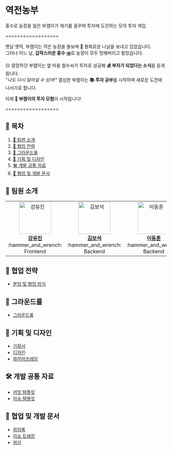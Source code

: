 # 역전농부
홍수로 농장을 잃은 부캠이가 재기를 꿈꾸며 투자에 도전하는 모의 투자 게임

==================

옛날 옛적, 부캠이는 작은 농장을 돌보며 🌾 평화로운 나날을 보내고 있었습니다.  
그러나 어느 날, **갑작스러운 홍수 ⛈️**로 농장이 모두 망해버리고 말았습니다.

😔 절망하던 부캠이는 옆 마을 철수씨가 투자로 성공해 **💰 부자가 되었다는 소식**을 듣게 됩니다.  
_"나도 다시 일어설 수 있어!"_ 결심한 부캠이는 **📚 투자 공부**를 시작하며 새로운 도전에 나서기로 합니다.

이제 **🚀 부캠이의 투자 모험**이 시작됩니다!

==================


## 📑 목차
1. [:busts_in_silhouette: 팀원 소개](#-팀원-소개)
2. [:handshake: 협업 전략](#-협업-전략)
3. [:scroll: 그라운드룰](#-그라운드룰)
4. [:art: 기획 및 디자인](#-기획-및-디자인)
5. [🛠 개발 공통 자료](#-개발-공통-자료)
6. [:open_file_folder: 협업 및 개발 문서](#-협업-및-개발-문서)


## 👥 팀원 소개
<table>
  <tr>
    <td align="center" width="200">
      <a href="https://github.com/using2">
        <img src="https://github.com/using2.png" alt="강유진" width="100" />
        <br />
        <b>강유진</b>  
      </a>
      <br />
      :hammer_and_wrench: Frontend
    </td>
    <td align="center" width="200">
      <a href="https://github.com/edder773">
        <img src="https://github.com/edder773.png" alt="김보석" width="100" />
        <br />
        <b>김보석</b>
      </a>
      <br />
      :hammer_and_wrench: Backend
    </td>
    <td align="center" width="200">
      <a href="https://github.com/DongKey777">
        <img src="https://github.com/DongKey777.png" alt="이동훈" width="100" />
        <br />
        <b>이동훈</b>
      </a>
      <br />
      :hammer_and_wrench: Backend
    </td>
    <td align="center" width="200">
      <a href="https://github.com/HBLEEEEE">
        <img src="https://github.com/HBLEEEEE.png" alt="이현빈" width="100" />
        <br />
        <b>이현빈</b>
      </a>
      <br />
      :hammer_and_wrench: Backend
    </td>
  </tr>
</table>


## 🤝 협업 전략
- [분업 및 협업 방식](링크)


## 📜 그라운드룰
- [그라운드룰](https://github.com/boostcampwm-2024/web13-YeokjeonNongbu/wiki/%EA%B7%B8%EB%9D%BC%EC%9A%B4%EB%93%9C-%EB%A3%B0)


## 🎨 기획 및 디자인
- [기획서](https://github.com/boostcampwm-2024/web13-YeokjeonNongbu/wiki/%EA%B8%B0%ED%9A%8D%EC%84%9C)
- [디자인](링크)
- [와이어프레임](https://www.figma.com/design/Qa4Xzjkjz3uc0pQw09rUzq/Untitled?node-id=0-1&node-type=canvas&t=108thZj64hEXwstl-0)


## 🛠 개발 공통 자료
- [커밋 템플릿](링크)
- [이슈 템플릿](링크)

## 📂 협업 및 개발 문서
- [회의록](링크)
- [이슈 트래킹](링크)
- [위키](https://github.com/boostcampwm-2024/web13-YeokjeonNongbu/wiki)

  
